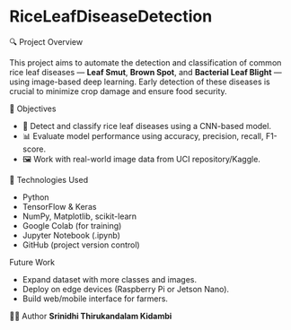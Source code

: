 # RiceLeafDiseaseDetection
🔍 Project Overview

This project aims to automate the detection and classification of common rice leaf diseases — **Leaf Smut**, **Brown Spot**, and **Bacterial Leaf Blight** — using image-based deep learning. Early detection of these diseases is crucial to minimize crop damage and ensure food security.

🎯 Objectives

- 🔬 Detect and classify rice leaf diseases using a CNN-based model.
- 📊 Evaluate model performance using accuracy, precision, recall, F1-score.
- 🖼️ Work with real-world image data from UCI repository/Kaggle.

🧠 Technologies Used

- Python
- TensorFlow & Keras
- NumPy, Matplotlib, scikit-learn
- Google Colab (for training)
- Jupyter Notebook (.ipynb)
- GitHub (project version control)

Future Work

- Expand dataset with more classes and images.
- Deploy on edge devices (Raspberry Pi or Jetson Nano).
- Build web/mobile interface for farmers.

👨‍💻 Author
**Srinidhi Thirukandalam Kidambi**
